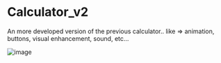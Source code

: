 # Calculator_v2
An more developed version of the previous calculator.. like => animation, buttons, visual enhancement, sound, etc...

![image](https://github.com/user-attachments/assets/11fb1d7e-6e49-4327-b467-eb85f2617748)

